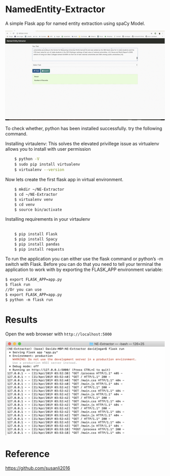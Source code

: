 # NamedEntity-Extractor
A simple Flask app for named entity extraction using spaCy Model. 


![](multimedia/movie.gif)



To check whether, python has been installed successfully. try the following command.

    
    

Installing virtaulenv:
 This solves the elevated privillege issue as virtualenv allows you to install with user permission
```bash
    $ python -V
    $ sudo pip install virtualenv
    $ virtualenv --version
```  
Now lets create the first flask app in virtual environment. 
```shell
    $ mkdir ~/NE-Extractor
    $ cd ~/NE-Extractor
    $ virtualenv venv
    $ cd venv
    $ source bin/activate
```

Installing requirements in your virtaulenv
```shell

    $ pip install Flask
    $ pip install Spacy
    $ pip install pandas
    $ pip install requests
```
To run the application you can either use the flask command or python’s -m switch with Flask. Before you can do that you need to tell your terminal the application to work with by exporting the FLASK_APP environment variable:

```shell
$ export FLASK_APP=app.py
$ flask run
//Or you can use
$ export FLASK_APP=app.py
$ python -m flask run
```


# Results

Open the web browser with ```http://localhost:5000```

![N|Solid](multimedia/d.png)




# Reference 
https://github.com/susanli2016
